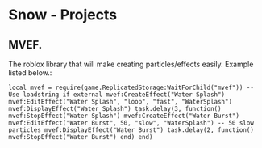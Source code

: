 # Snow  - Projects

## MVEF.

The roblox library that will make creating particles/effects easily. Example listed below.:


``local mvef = require(game.ReplicatedStorage:WaitForChild("mvef")) -- Use loadstring if external
mvef:CreateEffect("Water Splash")
mvef:EditEffect("Water Splash", "loop", "fast", "WaterSplash")
mvef:DisplayEffect("Water Splash")
task.delay(3, function()
    mvef:StopEffect("Water Splash")
    mvef:CreateEffect("Water Burst")
    mvef:EditEffect("Water Burst", 50, "slow", "WaterSplash") -- 50 slow particles
    mvef:DisplayEffect("Water Burst")
    task.delay(2, function()
        mvef:StopEffect("Water Burst")
    end)
end)``
